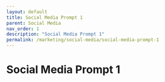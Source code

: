 ```yaml
---
layout: default
title: Social Media Prompt 1
parent: Social Media
nav_order: 1
description: "Social Media Prompt 1"
permalink: /marketing/social-media/social-media-prompt-1
---
```

# Social Media Prompt 1
